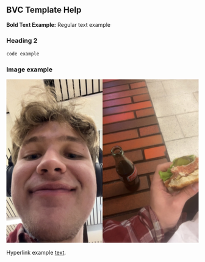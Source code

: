 ## BVC Template Help

**Bold Text Example:** Regular text example

### Heading 2

```javascript
code example
```

### Image example

<img src="IMG_6914.jpg"/>

Hyperlink example [text](https://guides.github.com/features/mastering-markdown/).
